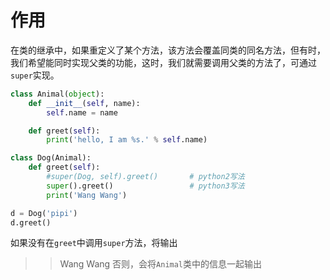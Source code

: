# 作用
在类的继承中，如果重定义了某个方法，该方法会覆盖同类的同名方法，但有时，我们希望能同时实现父类的功能，这时，我们就需要调用父类的方法了，可通过`super`实现。
```python
class Animal(object):
    def __init__(self, name):
        self.name = name

    def greet(self):
        print('hello, I am %s.' % self.name)

class Dog(Animal):
    def greet(self):
        #super(Dog, self).greet()       # python2写法
        super().greet()                 # python3写法
        print('Wang Wang')

d = Dog('pipi')
d.greet()
```
如果没有在`greet`中调用`super`方法，将输出
>> Wang Wang
否则，会将`Animal`类中的信息一起输出